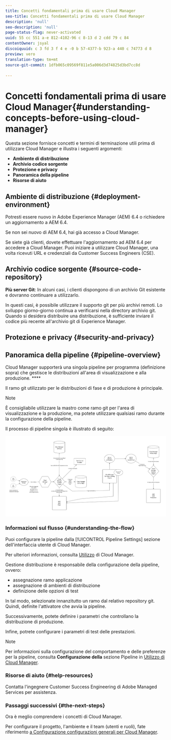 ```yaml
---
title: Concetti fondamentali prima di usare Cloud Manager
seo-title: Concetti fondamentali prima di usare Cloud Manager
description: 'null'
seo-description: 'null'
page-status-flag: never-activated
uuid: 55 cc 551 a-e 812-4102-96 c 8-13 d 2 cdd 79 c 84
contentOwner: jsyal
discoiquuid: c 3 fd 3 f 4 e -0 b 57-4377-b 923-a 440 c 74773 d 8
preview: vero
translation-type: tm+mt
source-git-commit: 1dfb065c09569f811e5a006d3d74825d3bd7cc8d

---
```



# Concetti fondamentali prima di usare Cloud Manager{#understanding-concepts-before-using-cloud-manager}

Questa sezione fornisce concetti e termini di terminazione utili prima di utilizzare Cloud Manager e illustra i seguenti argomenti:

* **Ambiente di distribuzione**
* **Archivio codice sorgente**
* **Protezione e privacy**
* **Panoramica della pipeline**
* **Risorse di aiuto**

## Ambiente di distribuzione {#deployment-environment}

Potresti essere nuovo in Adobe Experience Manager (AEM) 6.4 o richiedere un aggiornamento a AEM 6.4.

Se non sei nuovo di AEM 6.4, hai già accesso a Cloud Manager.

Se siete già clienti, dovete effettuare l&#39;aggiornamento ad AEM 6.4 per accedere a Cloud Manager. Puoi iniziare a utilizzare Cloud Manager, una volta ricevuti URL e credenziali da Customer Success Engineers (CSE).

<!-- 

Comment Type: annotation
Last Modified By: ptager
Last Modified Date: 2018-05-02T17:19:24.147-0400

Section is redundant with the section in the Overview topic

 -->

## Archivio codice sorgente {#source-code-repository}

**Più server Git**: In alcuni casi, i clienti dispongono di un archivio Git esistente e dovranno continuare a utilizzarlo.

In questi casi, è possibile utilizzare il supporto git per più archivi remoti. Lo sviluppo giorno-giorno continua a verificarsi nella directory archivio git. Quando si desidera distribuire una distribuzione, è sufficiente inviare il codice più recente all&#39;archivio git di Experience Manager.

<!-- 

Comment Type: annotation
Last Modified By: ptager
Last Modified Date: 2018-05-02T17:20:46.002-0400

Looks like we lost some content, compared to the previous version

 -->

## Protezione e privacy {#security-and-privacy}

<!-- 

Comment Type: annotation
Last Modified By: jsyal
Last Modified Date: 2018-04-21T02:38:21.417-0400

Query for Brad B.

 -->

## Panoramica della pipeline {#pipeline-overview}

Cloud Manager supporterà una singola pipeline per programma (definizione sopra) che gestisce le distribuzioni all&#39;area di visualizzazione e alla produzione. ****

Il ramo git utilizzato per le distribuzioni di fase e di produzione è principale.

>[!NOTE]
>
>È consigliabile utilizzare la mastro come ramo git per l&#39;area di visualizzazione e la produzione, ma potete utilizzare qualsiasi ramo durante la configurazione della pipeline.

Il processo di pipeline singola è illustrato di seguito:

![](assets/screen_shot_2018-04-30at30318pm.png)

### Informazioni sul flusso {#understanding-the-flow}

Puoi configurare la pipeline dalla [!UICONTROL Pipeline Settings] sezione dell&#39;interfaccia utente di Cloud Manager.

Per ulteriori informazioni, consulta [Utilizzo](hhttps://helpx.adobe.com/experience-manager/cloud-manager/using/using-cloud-manager.html) di Cloud Manager.

Gestione distribuzione è responsabile della configurazione della pipeline, ovvero:

* assegnazione ramo applicazione
* assegnazione di ambienti di distribuzione
* definizione delle opzioni di test

In tal modo, selezionate innanzitutto un ramo dal relativo repository git. Quindi, definite l&#39;attivatore che avvia la pipeline.

Successivamente, potete definire i parametri che controllano la distribuzione di produzione.

Infine, potrete configurare i parametri di test delle prestazioni.

>[!NOTE]
>
>Per informazioni sulla configurazione del comportamento e delle preferenze per la pipeline, consulta **Configurazione della** sezione Pipeline in [Utilizzo di Cloud Manager](using-cloud-manager.md).

### Risorse di aiuto {#help-resources}

Contatta l&#39;ingegnere Customer Success Engineering di Adobe Managed Services per assistenza.

### Passaggi successivi {#the-next-steps}

Ora è meglio comprendere i concetti di Cloud Manager.

Per configurare il progetto, l&#39;ambiente e il team (utenti e ruoli), fate riferimento [a Configurazione configurazioni generali per Cloud Manager](setting-configurations-for-cloud-manager.md).
